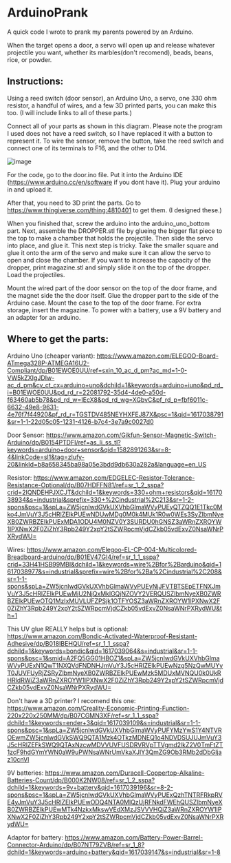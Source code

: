 # ArduinoPrank

A quick code I wrote to prank my parents powered by an Arduino.

When the target opens a door, a servo will open up and release whatever projectile you want, whether its marbles(don't recomend), beads, beans, rice, or powder. 

<h2>Instructions:</h2>

Using a reed switch (door sensor), an Arduino Uno, a servo, one 330 ohm resistor, a handful of wires, and a few 3D printed parts, you can make this too. (I will include links to all of these parts.)

Connect all of your parts as shown in this diagram. Please note the program I used does not have a reed switch, so I have replaced it with a button to represent it. To wire the sensor, remove the button, take the reed switch and connect one of its terminals to F16, and the other to D14. 

![image](https://user-images.githubusercontent.com/74504657/112867787-29fb3d00-9070-11eb-94e9-2f211c0ee491.png)

For the code, go to the door.ino file. Put it into the Arduino IDE (https://www.arduino.cc/en/software if you dont have it). Plug your arduino in and upload it.

After that, you need to 3D print the parts. Go to https://www.thingiverse.com/thing:4810401 to get them. (I designed these.)

When you finished that, screw the arduino into the arduino_uno_bottom part. Next, assemble the DROPPER.stl file by glueing the bigger flat piece to the top to make a chamber that holds the projectile. Then slide the servo into place, and glue it. This next step is tricky. Take the smaller square and glue it onto the arm of the servo and make sure it can allow the servo to open and close the chamber. If you want to increase the capacity of the dropper, print magazine.stl and simply slide it on the top of the dropper. Load the projectiles. 

Mount the wired part of the door sensor on the top of the door frame, and the magnet side the the door itself. Glue the dropper part to the side of the Arduino case. Mount the case to the top of the door frame. For extra storage, insert the magazine. To power with a battery, use a 9V battery and an adapter for an arduino. 

<h2>Where to get the parts:</h2>

Arduino Uno (cheaper variant): https://www.amazon.com/ELEGOO-Board-ATmega328P-ATMEGA16U2-Compliant/dp/B01EWOE0UU/ref=sxin_10_ac_d_pm?ac_md=1-0-VW5kZXIgJDIw-ac_d_pm&cv_ct_cx=arduino+uno&dchild=1&keywords=arduino+iuno&pd_rd_i=B01EWOE0UU&pd_rd_r=22081792-35d4-4de0-a50d-f63460ab5b78&pd_rd_w=IEcX8&pd_rd_wg=XGbvC&pf_rd_p=fbf6011c-6632-49e8-9631-4e76f7f44920&pf_rd_r=TGSTDV485NEYHXFEJ87X&psc=1&qid=1617038791&sr=1-1-22d05c05-1231-4126-b7c4-3e7a9c0027d0

Door Sensor: https://www.amazon.com/Gikfun-Sensor-Magnetic-Switch-Arduino/dp/B0154PTDFI/ref=as_li_ss_tl?keywords=arduino+door+sensor&qid=1582891263&sr=8-4&linkCode=sl1&tag=zlufy-20&linkId=b8a658345ba98a05e3bdd9db630a282a&language=en_US

Resistor: https://www.amazon.com/EDGELEC-Resistor-Tolerance-Resistance-Optional/dp/B07HDFFN81/ref=sr_1_2_sspa?crid=2IQNDEHPJXCJT&dchild=1&keywords=330+ohm+resistors&qid=1617038934&s=industrial&sprefix=330+%2Cindustrial%2C213&sr=1-2-spons&psc=1&spLa=ZW5jcnlwdGVkUXVhbGlmaWVyPUEyQTZQQ1E1Tkc0Mko4JmVuY3J5cHRlZElkPUEwNDUwMDg0M0k4MUk1R0w0WEs3SyZlbmNyeXB0ZWRBZElkPUExMDA1ODU4M0NZV0Y3SURDU0hGNSZ3aWRnZXROYW1lPXNwX2F0ZiZhY3Rpb249Y2xpY2tSZWRpcmVjdCZkb05vdExvZ0NsaWNrPXRydWU=

Wires: https://www.amazon.com/Elegoo-EL-CP-004-Multicolored-Breadboard-arduino/dp/B01EV47GI4/ref=sr_1_1_sspa?crid=33H41HSB99MBI&dchild=1&keywords=wire%2Bfor%2Barduino&qid=1617038977&s=industrial&sprefix=wire%2Bfor%2Ba%2Cindustrial%2C208&sr=1-1-spons&spLa=ZW5jcnlwdGVkUXVhbGlmaWVyPUEyNjJFVTBTSEpETFNXJmVuY3J5cHRlZElkPUEwMjU2NjQxMklGQjNZOVY2VERQUSZlbmNyeXB0ZWRBZElkPUEwOTQ1MzIxMUVLUFZPSjk1OTFYOSZ3aWRnZXROYW1lPXNwX2F0ZiZhY3Rpb249Y2xpY2tSZWRpcmVjdCZkb05vdExvZ0NsaWNrPXRydWU&th=1

This  UV glue REALLY helps but is optional: https://www.amazon.com/Bondic-Activated-Waterproof-Resistant-Adhesive/dp/B018IBEHQU/ref=sr_1_1_sspa?dchild=1&keywords=bondic&qid=1617039064&s=industrial&sr=1-1-spons&psc=1&smid=A2FQ5GG01HBOZ1&spLa=ZW5jcnlwdGVkUXVhbGlmaWVyPUExN1QwT1NXQVdFNDNHJmVuY3J5cHRlZElkPUEwNzg5NzQwMUYyT0JUVFUyRjZSRyZlbmNyeXB0ZWRBZElkPUEwMzk5MDUxMVNQU0k0UkRHRldRWiZ3aWRnZXROYW1lPXNwX2F0ZiZhY3Rpb249Y2xpY2tSZWRpcmVjdCZkb05vdExvZ0NsaWNrPXRydWU=

Don't have a 3D printer? I recomend this one: https://www.amazon.com/Creality-Economic-Printing-Function-220x220x250MM/dp/B07CGMN3XF/ref=sr_1_1_sspa?dchild=1&keywords=ender+3&qid=1617039109&s=industrial&sr=1-1-spons&psc=1&spLa=ZW5jcnlwdGVkUXVhbGlmaWVyPUFYMzYwS1Y4NTVROEwmZW5jcnlwdGVkSWQ9QTA1Mzk4OTkzMDNEQ1o4NDVDSUJUJmVuY3J5cHRlZEFkSWQ9QTAxNzcwMDVVUVFUSDRVRVpTTVgmd2lkZ2V0TmFtZT1zcF9hdGYmYWN0aW9uPWNsaWNrUmVkaXJlY3QmZG9Ob3RMb2dDbGljaz10cnVl

9V batteries: https://www.amazon.com/Duracell-Coppertop-Alkaline-Batteries-Count/dp/B000K2NW08/ref=sr_1_2_sspa?dchild=1&keywords=9v+battery&qid=1617039196&sr=8-2-spons&psc=1&spLa=ZW5jcnlwdGVkUXVhbGlmaWVyPUExQzhTNTRFRkpRVE4yJmVuY3J5cHRlZElkPUEwODQ4NTA0MlQzUjRFNkdFWEhQUSZlbmNyeXB0ZWRBZElkPUEwMTk4NzkxMkswVEdXMzJSVVVHQiZ3aWRnZXROYW1lPXNwX2F0ZiZhY3Rpb249Y2xpY2tSZWRpcmVjdCZkb05vdExvZ0NsaWNrPXRydWU=

Adaptor for battery: https://www.amazon.com/Battery-Power-Barrel-Connector-Arduino/dp/B07NT79ZVB/ref=sr_1_8?dchild=1&keywords=arduino+battery&qid=1617039147&s=industrial&sr=1-8

